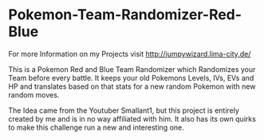 # Pokemon-Team-Randomizer-Red-Blue

For more Information on my Projects visit http://jumpywizard.lima-city.de/

This is a Pokemon Red and Blue Team Randomizer which Randomizes your Team before every battle.
It keeps your old Pokemons Levels, IVs, EVs and HP and translates based on that stats for a new random Pokemon with new random moves.


The Idea came from the Youtuber Smallant1, but this project is entirely created by me and is in no way affiliated with him. It also has its own quirks to make this challenge run a new and interesting one.
